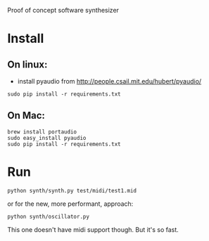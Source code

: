 Proof of concept software synthesizer

Install
=======

On linux:
---------

- install pyaudio from http://people.csail.mit.edu/hubert/pyaudio/

```
sudo pip install -r requirements.txt
```

On Mac:
-------

```
brew install portaudio
sudo easy_install pyaudio
sudo pip install -r requirements.txt 
```

Run
===

```
python synth/synth.py test/midi/test1.mid
```

or for the new, more performant, approach:

```
python synth/oscillator.py
```

This one doesn't have midi support though. But it's so fast.
